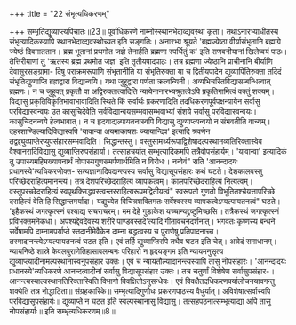 +++
title = "22 संभृत्यधिकरणम्"

+++
सम्भृतिद्युव्याप्त्यपिचातः॥23॥ पूर्वाधिकरणे नाम्नोस्स्थानभेदाव्द्यवस्था कृता। तथाऽनारभ्याधीतस्य संभृत्यादिकस्यापि स्थानभेदाव्द्यवस्थोच्यत इति सङ्गतिः। अनारभ्य श्रूयते 'ब्रह्मज्येष्ठा वीर्यासंभृतानि ब्रह्माग्रे ज्येष्ठं दिवमाततान। ब्रह्म भूतानां प्रथमोत जज्ञे तेनार्हति ब्रह्मणा स्पर्धितुं क' इति राणवनीयानां खिलेष्वयं पाठः। तैत्तिरीयाणां तु 'ऋतस्य ब्रह्म प्रथमोत जज्ञ' इति तृतीयपादपाठः। तत्र ब्रह्मणा ज्येष्ठानि प्राचीनानि बीर्याणि देवासुरसङ्ग्रामा- दिषु पराक्रमरूपाणि संभृतानीति या संभृतिरुक्ता या च द्वितीयपादेन द्युव्यापितिरुक्ता तदिदं संभृतिद्युव्याप्ति ब्रह्मद्वारा विद्यान्वयि। यथा जुहूद्वारा पर्णता क्रत्वन्यिनी। अव्यभिचरितविद्यासम्बन्धित्वात् ब्रह्मणः। न च जुहूवत् प्रकृतौ वा अद्विरुक्तात्वादिति न्यायेनानारभ्यश्रुतत्वेऽपि प्रकृतिगामित्वं वक्तुं शक्यम्। विद्यासु प्रकृतिविकृतिभावाभावादिति स्थिते किं सर्वार्थः प्रकरणादिति तदधिकरणपूर्वपक्षन्यायेन सर्वासु परविद्यास्वन्वयः उत कासुचिदेवेति सर्वविद्यान्वयसम्भवासम्भवाभ्यां संशये सर्वासु परविद्यास्वन्वयः। कासुचिदनन्वये हेत्वभावात्। न च हृदयाद्यल्पायतनास्वपि विद्यासु द्युव्याप्त्यन्वयो न संभवतीति वाच्यम्। दहरशाण्डिल्यादिविद्यास्वपि 'यावान्वा अयमाकाषशः ज्यायान्दिव' इत्यादि श्रवणेन तद्वद्द्युव्याप्तेरप्युपसंहारसम्भवादिति। सिद्धान्तस्तु। वस्तुसामर्थ्यरूपाद्विशेषादल्पस्थानव्यतिरिक्तास्वेव वैश्वानरादिविद्यासु द्युव्याप्तिरुपसंहार्या। तत्साहचर्यात् सम्भृत्यादिकमपि तत्रैवोपसंहार्यम्। 'यावान्वा' इत्यादिकं तु उपास्यमहिमख्यापनार्थं नोपास्यगुणसमर्पणार्थमिति न विरोधः। नन्वेवं" सति 'आनन्दादयः प्रधानस्ये'त्यधिकरणोक्त- सत्यज्ञानादिवदान्त्यस्य सर्वासु विद्यासूपसंहारः कथं घटते। देशकालवस्तु परिच्छेदराहित्यमानन्त्यं। तत्र देशपरिच्छेदराहित्यं व्यापकत्वम्। कालपरिच्छेदराहित्यं नित्यत्वम्। वस्तुपरच्छेदराहित्यं स्वपृथक्सिद्धवस्त्वन्तरराहित्यरूपमद्वितीयत्वं" स्वरूपतो गुणतो विभूतितश्चेयत्तापरिच्छे दराहित्यं वेति हि सिद्धान्तमर्यादा। यद्युच्येत विचित्रशक्तिमतः सर्वेश्वरस्य व्यापकत्वेऽप्यल्पायतनत्वं" घटते। 'इहैकस्थं जगत्कृत्स्नं पश्याद्य सचराचरम्। मम देहे गुडाकेश यच्चान्यद्द्रष्टुमिच्छसि॥ तत्रैकस्थं जगत्कृत्स्नं प्रविभक्तमनेकधा। अपश्यद्देवदेवस्य शरीरे पाण्डवस्तदे'त्यादि गीतावचनदर्शनात्। भगवतः कृष्णस्य बन्धने सर्वेषामपि दाम्नामपर्याप्ते स्तदानीमेवैकेन दाम्ना बद्धत्वस्य च पुराणेषु प्रतिपादनाच्च। तस्मादानन्त्येऽप्यल्पायतनत्वं घटत इति। एवं तर्हि द्युव्याप्तिरपि तथैव घटत इति चेत्। अत्रेदं समाधानम्। न्यायनिष्ठे शास्रे केवलपुराणेतिहासावलम्बनः परिहारो न हृदयङ्गम इति न्यायमनुसृत्य द्युव्याप्त्यादीनामल्पस्थानास्वनुपसंहार उक्तः। एवं च न्यायतौल्यादानन्त्यस्यापि तासु नोपसंहारः। 'आनन्दादयः प्रधानस्ये'त्यधिकरणे आनन्दत्वादीनां सर्वासु विद्यासूपसंहार उक्तः। तत्र चतुर्णां विशेषेण सर्वासुपसंहार-। आनन्त्यस्याल्पस्थानतिरिक्तास्विति विभागो विवक्षितोऽनुसन्धेयः। एवं विवक्षैतदधिकरणपर्यालोचनयावगन्तु शक्येति तत्र नोद्धाटिता॥ संग्रहकारिके॥ सम्भृत्यादिगुणौधः प्रकरणपाठस्य वैधुर्यात्। अविशेषात्सर्वास्वपि परविद्यासूपसंहार्यः॥ द्युव्याप्ते न घटत इति स्वल्पस्थानासु विद्यासु। तत्सहपठनात्सम्भृत्याद्या अपि तासु नोपसंहार्याः॥ इति सम्भृत्यधिकरणम्॥8॥